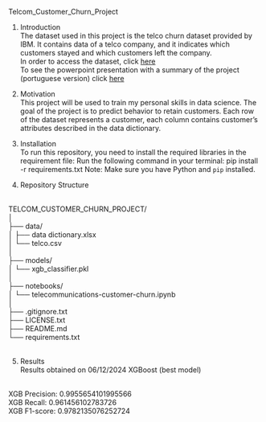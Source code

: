 Telcom_Customer_Churn_Project

1. Introduction <br>
The dataset used in this project is the telco churn dataset provided by IBM. It contains data of a telco company, and it indicates which customers stayed and which customers left the company. <br>
In order to access the dataset, click [here](https://www.kaggle.com/datasets/alfathterry/telco-customer-churn-11-1-3) <br>
To see the powerpoint presentation with a summary of the project (portuguese version) click [here](https://docs.google.com/presentation/d/1ozNcy-qG0-XdpdbNBXn1F-1WUGCnOWcq/edit?usp=sharing&ouid=105775692478019800071&rtpof=true&sd=true)

2. Motivation <br>
This project will be used to train my personal skills in data science. The goal of the project is to predict behavior to retain customers. Each row of the dataset represents a customer, each column contains customer’s attributes described in the data dictionary. 

3. Installation <br>
To run this repository, you need to install the required libraries in the requirement file:
Run the following command in your terminal:
pip install -r requirements.txt
Note: Make sure you have Python and `pip` installed. <br>

4. Repository Structure

<br>
TELCOM_CUSTOMER_CHURN_PROJECT/ <br>
│<br>
├── data/<br>
│   ├── data dictionary.xlsx <br>
│   └── telco.csv <br>
│<br>
├── models/ <br>
│   └── xgb_classifier.pkl <br>
│<br>
├── notebooks/ <br>
│   └── telecommunications-customer-churn.ipynb <br>
│ <br>
├── .gitignore.txt <br>
├── LICENSE.txt <br>
├── README.md <br>
└── requirements.txt <br>
<br>

5. Results <br>
Results obtained on 06/12/2024
XGBoost (best model)
<br>
XGB Precision: 0.9955654101995566
<br>
XGB Recall: 0.961456102783726
<br>
XGB F1-score: 0.9782135076252724 <br>



